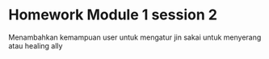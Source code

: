 # Homework Module 1 session 2

Menambahkan kemampuan user untuk mengatur jin sakai untuk menyerang atau healing ally
